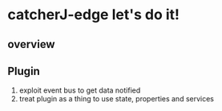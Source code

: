 # catcherJ-edge let's do it!

## overview

## Plugin
1. exploit event bus to get data notified
2. treat plugin as a thing to use state, properties and services
